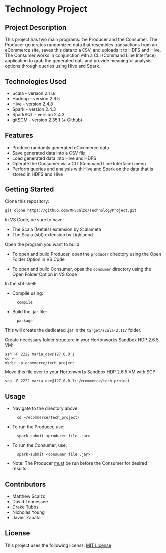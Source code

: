 # Technology Project

## Project Description
This project has two main programs: the Producer and the Consumer. The Producer generates randomized data that resembles transactions from an eCommerce site, saves this data to a CSV, and uploads it to HDFS and Hive. The Consumer works in conjunction with a CLI (Command Line Interface) application to grab the generated data and provide meaningful analysis options through queries using Hive and Spark.

## Technologies Used
- Scala - version 2.11.8
- Hadoop - version 2.6.5
- Hive - version 2.4.8
- Spark - version 2.4.3
- SparkSQL - version 2.4.3
- gitSCM - version 2.35.1 (+ Github)

## Features
- Produce randomly generated eCommerce data
- Save generated data into a CSV file
- Load generated data into Hive and HDFS
- Operate the Consumer via a CLI (Command Line Interface) menu 
- Perform queries and analysis with Hive and Spark on the data that is stored in HDFS and Hive

## Getting Started
Clone this repository:

    git clone https://github.com/MFScalzo/TechnologyProject.git
    
In VS Code, be sure to have:
- The Scala (Metals) extension by Scalameta
- The Scala (sbt) extension by Lightbend 

Open the program you want to build:

- To open and build Producer, open the `producer` directory using the Open Folder Option in VS Code

- To open and build Consumer, open the `consumer` directory using the Open Folder Option in VS Code

In the sbt shell:

- Compile using:

        compile

- Build the .jar file:

        package
    
This will create the dedicated .jar in the `target/scala-2.11/` folder.

Create necessary folder structure in your Hortonworks Sandbox HDP 2.6.5 VM:

    ssh -P 2222 maria_dev@127.0.0.1
    cd ~
    mkdir -p ecommerce/tech_project

Move this file over to your Hortonworks Sandbox HDP 2.6.5 VM with SCP:

    scp -P 2222 maria_dev@127.0.0.1:~/ecommerce/tech_project

## Usage
- Navigate to the directory above:
    
        cd ~/ecommerce/tech_project/
    
- To run the Producer, use:
        
        spark-submit <producer file .jar>
 
- To run the Consumer, use:

        spark-submit <consumer file .jar>
        
- Note: The Producer <ins>must</ins> be run before the Consumer for desired results.

## Contributors
 - Matthew Scalzo
 - David Tennessee
 - Drake Tubbs
 - Nicholas Young
 - Javier Zapata


## License
This project uses the following license: [MIT License](https://github.com/MFScalzo/TechnologyProject/blob/main/LICENSE.txt)

